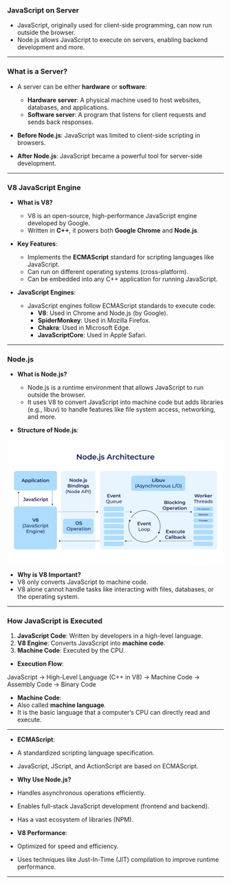 ### JavaScript on Server

- JavaScript, originally used for client-side programming, can now run outside the browser.
- Node.js allows JavaScript to execute on servers, enabling backend development and more.

---

### What is a Server?

- A server can be either **hardware** or **software**:
  - **Hardware server**: A physical machine used to host websites, databases, and applications.
  - **Software server**: A program that listens for client requests and sends back responses.

- **Before Node.js**: JavaScript was limited to client-side scripting in browsers.
- **After Node.js**: JavaScript became a powerful tool for server-side development.

---

### V8 JavaScript Engine

- **What is V8?**
  - V8 is an open-source, high-performance JavaScript engine developed by Google.
  - Written in **C++**, it powers both **Google Chrome** and **Node.js**.

- **Key Features**:
  - Implements the **ECMAScript** standard for scripting languages like JavaScript.
  - Can run on different operating systems (cross-platform).
  - Can be embedded into any C++ application for running JavaScript.

- **JavaScript Engines**:
  - JavaScript engines follow ECMAScript standards to execute code:
    - **V8**: Used in Chrome and Node.js (by Google).
    - **SpiderMonkey**: Used in Mozilla Firefox.
    - **Chakra**: Used in Microsoft Edge.
    - **JavaScriptCore**: Used in Apple Safari.

---

### Node.js

- **What is Node.js?**
  - Node.js is a runtime environment that allows JavaScript to run outside the browser.
  - It uses V8 to convert JavaScript into machine code but adds libraries (e.g., libuv) to handle features like file system access, networking, and more.

- **Structure of Node.js**:

![Node.js Architecture](https://raw.githubusercontent.com/4jay11/Learnings/main/Node.js/Images/Architecture.webp)

- **Why is V8 Important?**
- V8 only converts JavaScript to machine code.
- V8 alone cannot handle tasks like interacting with files, databases, or the operating system.

---

### How JavaScript is Executed

1. **JavaScript Code**: Written by developers in a high-level language.
2. **V8 Engine**: Converts JavaScript into **machine code**.
3. **Machine Code**: Executed by the CPU.

- **Execution Flow**:

JavaScript -> High-Level Language (C++ in V8) -> Machine Code -> Assembly Code -> Binary Code


- **Machine Code**:
- Also called **machine language**.
- It is the basic language that a computer’s CPU can directly read and execute.

---



- **ECMAScript**:
- A standardized scripting language specification.
- JavaScript, JScript, and ActionScript are based on ECMAScript.

- **Why Use Node.js?**
- Handles asynchronous operations efficiently.
- Enables full-stack JavaScript development (frontend and backend).
- Has a vast ecosystem of libraries (NPM).

- **V8 Performance**:
- Optimized for speed and efficiency.
- Uses techniques like Just-In-Time (JIT) compilation to improve runtime performance.

---
